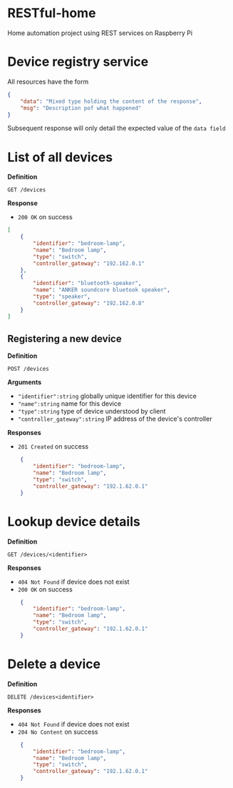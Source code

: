# RESTful-home
Home automation project using REST services on Raspberry Pi

# Device registry service

All resources have the form

```json
{
    "data": "Mixed type holding the content of the response",
    "msg": "Description pof what happened"
}
```

Subsequent response will only detail the expected value of the `data field`

# List of all devices

**Definition**

`GET /devices`

**Response**

- `200 OK` on success

```json
[
    {
        "identifier": "bedroom-lamp",
        "name": "Bedroom lamp",
        "type": "switch",
        "controller_gateway": "192.162.0.1"
    },
    {
        "identifier": "bluetooth-speaker",
        "name": "ANKER soundcore bluetook speaker",
        "type": "speaker",
        "controller_gateway": "192.162.0.8"
    }
]
```

## Registering a new device

**Definition**

`POST /devices`

**Arguments**

- `"identifier":string` globally unique identifier for this device
- `"name":string` name for this device
- `"type":string` type of device understood by client
- `"controller_gateway":string` IP address of the device's controller

**Responses**

- `201 Created` on success

```json
    {
        "identifier": "bedroom-lamp",
        "name": "Bedroom lamp",
        "type": "switch",
        "controller_gateway": "192.1.62.0.1"
    }
```

# Lookup device details

**Definition**

`GET /devices/<identifier>`

**Responses**

- `404 Not Found` if device does not exist
- `200 OK` on success

```json
    {
        "identifier": "bedroom-lamp",
        "name": "Bedroom lamp",
        "type": "switch",
        "controller_gateway": "192.1.62.0.1"
    }
```

# Delete a device

**Definition**

`DELETE /devices<identifier>`

**Responses**

- `404 Not Found` if device does not exist
- `204 No Content` on success

```json
    {
        "identifier": "bedroom-lamp",
        "name": "Bedroom lamp",
        "type": "switch",
        "controller_gateway": "192.1.62.0.1"
    }
```